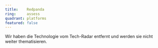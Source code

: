 ```yaml
---
title:    Redpanda  
ring:     assess
quadrant: platforms
featured: false
---
```


Wir haben die Technologie vom Tech-Radar entfernt und werden sie nicht weiter thematisieren.

